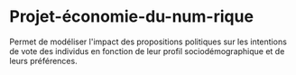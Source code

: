 # Projet-économie-du-num-rique
Permet de modéliser l'impact des propositions politiques sur les intentions de vote des individus en fonction de leur profil sociodémographique et de leurs préférences.
